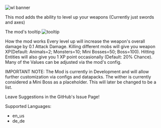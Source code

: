 ![wl banner](https://user-images.githubusercontent.com/59490449/179132189-78d7d3c4-25d3-4115-84a7-bf7f2ecc9e45.png)

This mod adds the ability to level up your weapons (Currently just swords and axes)

The mod's tooltip
![tooltip](https://user-images.githubusercontent.com/59490449/179132207-e3318204-dba5-47c1-9f3a-3bf010037b5e.png)

How the mod works
Every level up will increase the weapon's overall damage by 0.1 Attack Damage. Killing different mobs will give you weapon XP(Default: Animals=2; Monsters=10; Mini Bosses=50; Boss=100). Hitting Entities will also give you 1 XP point occasionally (Default: 20% Chance). Many of the Values can be adjusted via the mod's config.

IMPORTANT NOTE:
The Mod is currently in Development and will allow further customization via configs and datapacks. The wither is currently considered a Mini Boss as a placeholder. This will later be changed to be a list.




Leave Suggestions in the GitHub's Issue Page!





Supported Languages:
- en_us
- de_de
